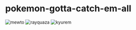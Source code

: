 # pokemon-gotta-catch-em-all
![mewto](https://github.com/bushrafatimakhan30/pokemon-gotta-catch-em-all/assets/120975147/33f5a425-13e5-4143-a3d4-f326c8bfe5f5)
![rayquaza](https://github.com/bushrafatimakhan30/pokemon-gotta-catch-em-all/assets/120975147/3e775864-9882-4cb8-8a56-dc95aacc1109)
![kyurem](https://github.com/bushrafatimakhan30/pokemon-gotta-catch-em-all/assets/120975147/9cf63a60-4a5e-4bb9-94d9-00f030e1f24a)


